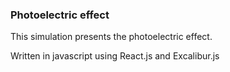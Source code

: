 ### Photoelectric effect

This simulation presents the photoelectric effect.

Written in javascript using React.js and Excalibur.js